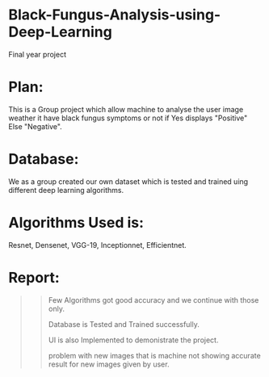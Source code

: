 # Black-Fungus-Analysis-using-Deep-Learning
Final year project

# Plan:
This is a Group project which allow machine to analyse the user image weather it have black fungus symptoms or not if Yes displays "Positive" Else "Negative".

# Database:
We as a group created our own dataset which is tested and trained uing different deep learning algorithms.
# Algorithms Used is:
Resnet, Densenet, VGG-19, Inceptionnet, Efficientnet.

# Report:
>>Few Algorithms got good accuracy and we continue with those only.
>>
>>Database is Tested and Trained successfully.
>>
>>UI is also Implemented to demonistrate the project.
>>
>>problem with new images that is machine not showing accurate result for new images given by user.
